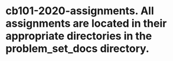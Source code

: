 # cb101-2020-assignments. All assignments are located in their appropriate directories in the problem_set_docs directory.
